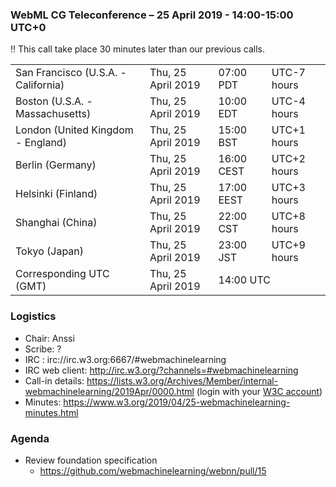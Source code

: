 ### WebML CG Teleconference – 25 April 2019 - 14:00-15:00 UTC+0

:bangbang: This call take place 30 minutes later than our previous calls.

<table>
<tr><td> San Francisco (U.S.A. - California) <td> Thu, 25 April 2019 <td> 07:00 PDT <td> UTC-7 hours
<tr><td> Boston (U.S.A. - Massachusetts) <td> Thu, 25 April 2019 <td> 10:00 EDT <td> UTC-4 hours
<tr><td> London (United Kingdom - England) <td> Thu, 25 April 2019 <td> 15:00 BST <td> UTC+1 hours
<tr><td> Berlin (Germany) <td> Thu, 25 April 2019 <td> 16:00 CEST <td> UTC+2 hours
<tr><td> Helsinki (Finland) <td> Thu, 25 April 2019 <td> 17:00 EEST <td> UTC+3 hours
<tr><td> Shanghai (China) <td> Thu, 25 April 2019 <td> 22:00 CST <td> UTC+8 hours
<tr><td> Tokyo (Japan) <td> Thu, 25 April 2019 <td> 23:00 JST <td> UTC+9 hours
<tr><td> Corresponding UTC (GMT) <td> Thu, 25 April 2019 <td colspan=2> 14:00 UTC
</table>
 
### Logistics

* Chair: Anssi
* Scribe: ?
* IRC : irc://irc.w3.org:6667/#webmachinelearning
* IRC web client: http://irc.w3.org/?channels=#webmachinelearning
* Call-in details: https://lists.w3.org/Archives/Member/internal-webmachinelearning/2019Apr/0000.html (login with your [W3C account](https://www.w3.org/Help/Account/))
* Minutes: https://www.w3.org/2019/04/25-webmachinelearning-minutes.html

### Agenda

* Review foundation specification
  * https://github.com/webmachinelearning/webnn/pull/15
